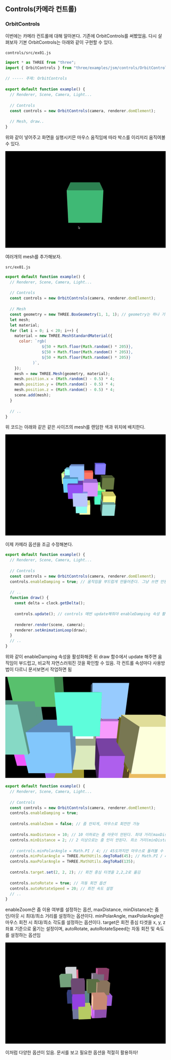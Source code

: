 ﻿## Controls(카메라 컨트롤)

### OrbitControls

이번에는 카메라 컨트롤에 대해 알아본다. 기존에 OrbitControls를 써봤었음. 다시 살펴보자
기본 OrbitControls는 아래와 같이 구현할 수 있다.

`controls/src/ex01.js`

```jsx
import * as THREE from "three";
import { OrbitControls } from "three/examples/jsm/controls/OrbitControls";

// ----- 주제: OrbitControls

export default function example() {
  // Renderer, Scene, Camera, Light...

  // Controls
  const controls = new OrbitControls(camera, renderer.domElement);

  // Mesh, draw..
}
```

위와 같이 넣어주고 화면을 실행시키믄 마우스 움직임에 따라 박스를 이리저리 움직여볼 수 있다.

![](../../img/230222-1.gif)

여러개의 mesh를 추가해보자.

`src/ex01.js`

```jsx
export default function example() {
  // Renderer, Scene, Camera, Light...

  // Controls
  const controls = new OrbitControls(camera, renderer.domElement);

  // Mesh
  const geometry = new THREE.BoxGeometry(1, 1, 1); // geometry는 하나 기준으로
  let mesh;
  let material;
  for (let i = 0; i < 20; i++) {
    material = new THREE.MeshStandardMaterial({
      color: `rgb(
				${50 + Math.floor(Math.random() * 205)}, 
				${50 + Math.floor(Math.random() * 205)}, 
				${50 + Math.floor(Math.random() * 205)}
			)`,
    });
    mesh = new THREE.Mesh(geometry, material);
    mesh.position.x = (Math.random() - 0.5) * 4;
    mesh.position.y = (Math.random() - 0.5) * 4;
    mesh.position.z = (Math.random() - 0.5) * 4;
    scene.add(mesh);
  }

  // ..
}
```

위 코드는 아래와 같은 같은 사이즈의 mesh를 랜덤한 색과 위치에 배치한다.

![](../../img/230222-2.gif)

이제 카메라 옵션을 조금 수정해본다.

```jsx
export default function example() {
  // Renderer, Scene, Camera, Light...

  // Controls
  const controls = new OrbitControls(camera, renderer.domElement);
  controls.enableDamping = true; // 움직임을 부드럽게 만들어준다. 그냥 쓰면 안된다.

  // ..
  function draw() {
    const delta = clock.getDelta();

    controls.update(); // controls 매번 update해줘야 enableDamping 속성 활성화

    renderer.render(scene, camera);
    renderer.setAnimationLoop(draw);
  }
  // ..
}
```

위와 같이 enableDamping 속성을 활성화해준 뒤 draw 함수에서 update 해주면 움직임이 부드럽고, 비교적 자연스러워진 것을 확인할 수 있음. 각 컨트롤 속성마다 사용방법이 다르니 문서보면서 작업하면 됨

![](../../img/230222-3.gif)

```jsx
export default function example() {
  // Renderer, Scene, Camera, Light...

  // Controls
  const controls = new OrbitControls(camera, renderer.domElement);
  controls.enableDamping = true;

  controls.enableZoom = false; // 줌 안되게, 마우스로 회전만 가능

  controls.maxDistance = 10; // 10 이하로는 줌 아웃이 안된다. 최대 거리(maxDistance) 설정 가능
  controls.minDistance = 2; // 2 이상으로는 줌 인이 안된다. 최소 거리(minDistance) 설정 가능

  // controls.minPolarAngle = Math.PI / 4; // 45도까지만 마우스로 돌려볼 수 있도록 고정
  controls.minPolarAngle = THREE.MathUtils.degToRad(45); // Math.PI / 4와 같음
  controls.maxPolarAngle = THREE.MathUtils.degToRad(135);

  controls.target.set(2, 2, 2); // 회전 중심 타겟을 2,2,2로 옮김

  controls.autoRotate = true; // 자동 회전 옵션
  controls.autoRotateSpeed = 20; // 회전 속도 설정
  // ..
}
```

enableZoom은 줌 이용 여부를 설정하는 옵션, maxDistance, minDistance는 줌 인/아웃 시 최대/최소 거리를 설정하는 옵션이다. minPolarAngle, maxPolarAngle은 마우스 회전 시 최대/최소 각도를 설정하는 옵션이다. target은 회전 중심 타겟을 x, y, z 좌표 기준으로 옮기는 설정이며, autoRotate, autoRotateSpeed는 자동 회전 및 속도를 설정하는 옵션임

![autoRotate, autoRotateSpeed 적용](../../img/230222-4.gif)

이처럼 다양한 옵션이 있음. 문서를 보고 필요한 옵션을 적절히 활용하자!
